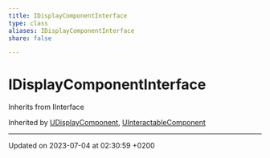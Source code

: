 ```yaml
---
title: IDisplayComponentInterface
type: class
aliases: IDisplayComponentInterface
share: false

---
```


# IDisplayComponentInterface





Inherits from IInterface

Inherited by [UDisplayComponent](/docs/SDK/Source/Classes/classUDisplayComponent.md), [UInteractableComponent](/docs/SDK/Source/Classes/classUInteractableComponent.md)

-------------------------------

Updated on 2023-07-04 at 02:30:59 +0200